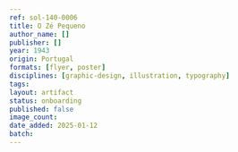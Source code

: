 ```yaml
---
ref: sol-140-0006
title: O Zé Pequeno
author_name: []
publisher: []
year: 1943
origin: Portugal
formats: [flyer, poster]
disciplines: [graphic-design, illustration, typography]
tags:
layout: artifact
status: onboarding
published: false
image_count:
date_added: 2025-01-12
batch:
---
```


